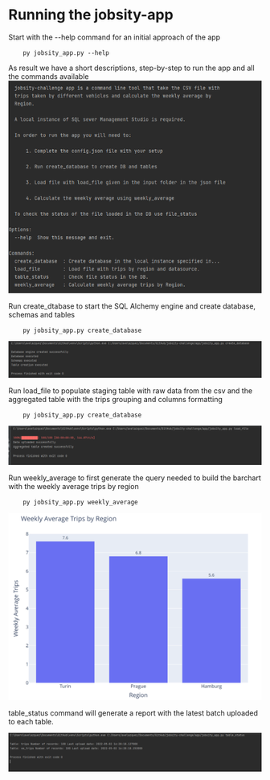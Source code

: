 # Running the jobsity-app

Start with the --help command for an initial approach of the app
```
    py jobsity_app.py --help
```
As result we have a short descriptions, step-by-step to run the app and all the commands available
![plot](docs/help_command.PNG)


Run create_dtabase to start the SQL Alchemy engine and create database, schemas and tables
```
    py jobsity_app.py create_database
```
![plot](docs/create_database.PNG)

Run load_file to populate staging table with raw data from the csv and the aggregated table with the trips grouping and columns formatting
```
    py jobsity_app.py create_database
```
![plot](docs/load_file.PNG)

Run weekly_average to first generate the query needed to build the barchart with the weekly average trips by region
```
    py jobsity_app.py weekly_average
```

![plot](docs/output_chart.PNG)

table_status command will generate a report with the latest batch uploaded to each table. 

![plot](docs/table_status.PNG)